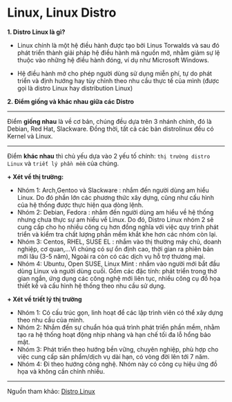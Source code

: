 # Linux, Linux Distro 
**1. Distro Linux là gì?**

- Linux chính là một hệ điều hành được tạo bởi Linus Torwalds và sau đó phát triển thành giải pháp hệ điều hành mã nguồn mở, nhằm giảm sự lệ thuộc vào những hệ điều hành đóng, ví dụ như Microsoft Windows.

- Hệ điều hành mở cho phép người dùng sử dụng miễn phí, tự do phát triển và định hướng hay tùy chỉnh theo nhu cầu thực tế của mình (được gọi là distro Linux hay distribution Linux)

**2. Điểm giống và khác nhau giữa các Distro** 

---

Điểm **giống nhau** là về cơ bản, chúng đều dựa trên 3 nhánh chính, đó là Debian, Red Hat, Slackware. Đồng thời, tất cả các bản distrolinux đều có Kernel và Linux.

---

Điểm **khác nhau** thì chủ yếu dựa vào 2 yếu tố chính: `thị trường distro Linux` và `triết lý phần mềm` của chúng. 

**+ Xét về thị trường:**

  - Nhóm 1: Arch,Gentoo và Slackware : nhắm đến người dùng am hiểu Linux. Do đó phần lớn các phương thức xây dựng, cũng như cấu hình của hệ thống được thực hiện qua dòng lệnh.
  - Nhóm 2: Debian, Fedora : nhắm đến người dùng am hiểu về hệ thống nhưng chưa thực sự am hiểu về Linux. Do đó, Distro Linux nhóm 2 sẽ cung cấp cho họ nhiều công cụ hơn đồng nghĩa với việc quy trình phát triển và kiểm tra chất lượng phần mềm khắt khe hơn các nhóm còn lại.
  - Nhóm 3: Centos, RHEL, SUSE EL : nhắm vào thị thường máy chủ, doanh nghiệp, cơ quan,...Vì chúng có sự ổn định cao, thời gian ra phiên bản mới lâu (3-5 năm), Ngoài ra còn có các dịch vụ hỗ trợ thương mại.
  - Nhóm 4: Ubuntu, Open SUSE, Linux Mint : nhắm vào người mới bắt đầu dùng Linux và người dùng cuối. Gồm các đặc tính: phát triển trong thờ gian ngắn, ứng dụng các công nghệ mới liên tục, nhiều công cụ đồ họa thiết kế và cấu hình hệ thống theo nhu cầu sử dụng.


**+ Xét về triết lý thị trường**


   - Nhóm 1: Có cấu trúc gọn, linh hoạt để các lập trình viên có thể xây dựng theo nhu cầu của mình.
   - Nhóm 2: Nhắm đến sự chuẩn hóa quá trình phát triển phần mềm, nhằm tạo ra hệ thống hoạt động nhịp nhàng và hạn chế tối đa lỗ hổng bảo mật.
   - Nhóm 3: Phát triển theo hướng bền vững, chuyên nghiệp, phù hợp cho việc cung cấp sản phẩm/dịch vụ dài hạn, có vòng đời lên tới 7 năm.
   - Nhóm 4: Đi theo hướng công nghệ. Nhóm này có công cụ hiệu ứng đồ họa và không cần chỉnh nhiều.

--- 

Nguồn tham khảo: [Distro Linux](https://hostingviet.vn/distro-linux-la-gi)

